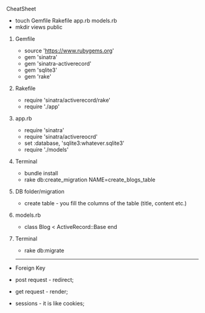 
CheatSheet
- touch Gemfile Rakefile app.rb models.rb
- mkdir views public
1. Gemfile
	- source 'https://www.rubygems.org'  
	- gem 'sinatra'  
	- gem 'sinatra-activerecord'  
	- gem 'sqlite3'  
	- gem 'rake'  
2. Rakefile  
	- require 'sinatra/activerecord/rake'  
	- require './app'  
3. app.rb  
	- require 'sinatra'  
	- require 'sinatra/activereocrd'  
	- set :database, 'sqlite3:whatever.sqlite3'  
	- require './models'  
4. Terminal
	- bundle install  
	- rake db:create_migration NAME=create_blogs_table
5. DB folder/migration  
	- create table - you fill the columns of the table (title, content etc.)
6. models.rb
	- class Blog < ActiveRecord::Base
		end
7. Terminal
	- rake db:migrate

	
	
	-----------	-----------	-----------

- Foreign Key
- post request - redirect;  
- get request - render;  

- sessions - it is like cookies;